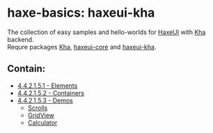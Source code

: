 haxe-basics: haxeui-kha
=========================

The collection of easy samples and hello-worlds for [HaxeUI](https://github.com/haxeui/haxeui-core) with [Kha](http://kha.tech/) backend.<br/>
Requre packages [Kha](http://kha.tech/download), [haxeui-core](https://github.com/haxeui/haxeui-core) and [haxeui-kha](https://github.com/haxeui/haxeui-kha).

## Contain:

* [4.4.2.1.5.1 - Elements](./4.4.2.1.5.1_Elements)
* [4.4.2.1.5.2 - Containers](./4.4.2.1.5.2_Containers)
* [4.4.2.1.5.3 - Demos](./4.4.2.1.5.3_Demos)
  * [Scrolls](./4.4.2.1.5.3_Demos/Scrolls)
  * [GridView](./4.4.2.1.5.3_Demos/GridView)
  * [Calculator](./4.4.2.1.5.3_Demos/Calculator)
